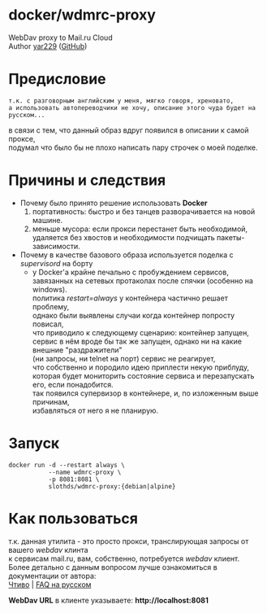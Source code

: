 docker/wdmrc-proxy
======
WebDav proxy to Mail.ru Cloud  
Author [yar229](https://github.com/yar229) ([GitHub](https://github.com/yar229/WebDavMailRuCloud))

# Предисловие
```
т.к. с разговорным английским у меня, мягко говоря, хреновато,
а использовать автопереводчики не хочу, описание этого чуда будет на русском...
```
  
в связи с тем, что данный образ вдруг появился в описании к самой проксе,  
подумал что было бы не плохо написать пару строчек о моей поделке.

# Причины и следствия
* Почему было принято решение использовать **Docker**
    1. портативность: быстро и без танцев разворачивается на новой машине.
    2. меньше мусора: если прокси перестанет быть необходимой,  
        удаляется без хвостов и необходимости подчищать пакеты-зависимости.
* Почему в качестве базового образа используется поделка с _supervisord_ на борту
    * у Docker'а крайне печально с пробуждением сервисов,  
      завязанных на сетевых протаколах после спячки (особенно на windows).  
      политика _restart=always_ у контейнера частично решает проблему,  
      однако были выявлены случаи когда контейнер попросту повисал,  
      что приводило к следующему сценарию: контейнер запущен,  
      сервис в нём вроде бы так же запущен, однако ни на какие внешние "раздражители"  
      (ни запросы, ни telnet на порт) сервис не реагирует,  
      что собственно и породило идею приплести некую приблуду,  
      которая будет мониторить состояние сервиса и перезапускать его, если понадобится.  
      так появился супервизор в контейнере, и, по изложенным выше причинам,  
      избавляться от него я не планирую.

# Запуск
```
docker run -d --restart always \
           --name wdmrc-proxy \  
           -p 8081:8081 \  
           slothds/wdmrc-proxy:{debian|alpine}
```

# Как пользоваться
т.к. данная утилита - это просто прокси, транслирующая запросы от вашего _webdav_ клинта  
к сервисам mail.ru, вам, собственно, потребуется _webdav_ клиент.  
Более детально с данным вопросом лучше ознакомиться в документации от автора:  
[Чтиво](https://github.com/yar229/WebDavMailRuCloud/blob/master/readme.md) | [FAQ на русском](https://gist.github.com/yar229/4b702af114503546be1fe221bb098f27)  
  
**WebDav URL** в клиенте указываете: **http://localhost:8081**  
